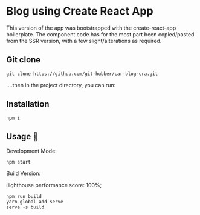 # Blog using Create React App

This version of the app was bootstrapped with the create-react-app boilerplate. The component code has for the most part been copied/pasted from the SSR version, with a few slight/alterations as required.

## Git clone

```
git clone https://github.com/git-hubber/car-blog-cra.git
```

....then in the project directory, you can run:

## Installation

```npm
npm i
```

## Usage 🚀

Development Mode:

```npm
npm start
```

Build Version:

🕯lighthouse performance score: 100%;

```npm
npm run build
yarn global add serve
serve -s build
```

